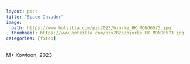 ```yaml
---
layout: post
title: "Space Invader"
image:
  path: https://www.botzilla.com/pix2023/bjorke_HK_MONO6573.jpg
  thumbnail: https://www.botzilla.com/pix2023/bjorke_HK_MONO6573.jpg
categories: [fStop]
---
```


M+ Kowloon, 2023

